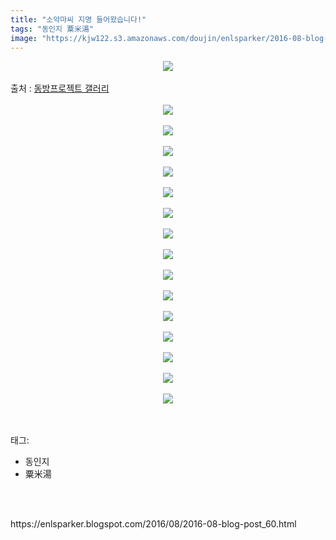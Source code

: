 ```yaml
---
title: "소악마씨 지명 들어왔습니다!"
tags: "동인지 粟米湯"
image: "https://kjw122.s3.amazonaws.com/doujin/enlsparker/2016-08-blog-post_60/001.jpg"
---
```

<div class="article">
<div class="post-body entry-content" id="post-body-522943184718487755" itemprop="description articleBody">
<div class="separator" style="clear: both; text-align: center;">
<img src="{{ site.imgserver5 }}/enlsparker/2016-08-blog-post_60/001.jpg"/></div>
<br/>
<a name="more"></a>출처 : <a href="http://gall.dcinside.com/board/view/?id=touhou&amp;no=4127551">동방프로젝트 갤러리</a><br/>
<br/>
<div class="separator" style="clear: both; text-align: center;">
<img src="{{ site.imgserver5 }}/enlsparker/2016-08-blog-post_60/002.jpg"/></div>
<br/>
<div class="separator" style="clear: both; text-align: center;">
<img src="{{ site.imgserver5 }}/enlsparker/2016-08-blog-post_60/003.jpg"/></div>
<br/>
<div class="separator" style="clear: both; text-align: center;">
<img src="{{ site.imgserver5 }}/enlsparker/2016-08-blog-post_60/004.jpg"/></div>
<br/>
<div class="separator" style="clear: both; text-align: center;">
<img src="{{ site.imgserver5 }}/enlsparker/2016-08-blog-post_60/005.jpg"/></div>
<br/>
<div class="separator" style="clear: both; text-align: center;">
<img src="{{ site.imgserver5 }}/enlsparker/2016-08-blog-post_60/006.jpg"/></div>
<br/>
<div class="separator" style="clear: both; text-align: center;">
<img src="{{ site.imgserver5 }}/enlsparker/2016-08-blog-post_60/007.jpg"/></div>
<br/>
<div class="separator" style="clear: both; text-align: center;">
<img src="{{ site.imgserver5 }}/enlsparker/2016-08-blog-post_60/008.jpg"/></div>
<br/>
<div class="separator" style="clear: both; text-align: center;">
<img src="{{ site.imgserver5 }}/enlsparker/2016-08-blog-post_60/009.jpg"/></div>
<br/>
<div class="separator" style="clear: both; text-align: center;">
<img src="{{ site.imgserver5 }}/enlsparker/2016-08-blog-post_60/010.jpg"/></div>
<br/>
<div class="separator" style="clear: both; text-align: center;">
<img src="{{ site.imgserver5 }}/enlsparker/2016-08-blog-post_60/011.jpg"/></div>
<br/>
<div class="separator" style="clear: both; text-align: center;">
<img src="{{ site.imgserver5 }}/enlsparker/2016-08-blog-post_60/012.jpg"/></div>
<br/>
<div class="separator" style="clear: both; text-align: center;">
<img src="{{ site.imgserver5 }}/enlsparker/2016-08-blog-post_60/013.jpg"/></div>
<br/>
<div class="separator" style="clear: both; text-align: center;">
<img src="{{ site.imgserver5 }}/enlsparker/2016-08-blog-post_60/014.jpg"/></div>
<br/>
<div class="separator" style="clear: both; text-align: center;">
<img src="{{ site.imgserver5 }}/enlsparker/2016-08-blog-post_60/015.jpg"/></div>
<br/>
<div class="separator" style="clear: both; text-align: center;">
<img src="{{ site.imgserver5 }}/enlsparker/2016-08-blog-post_60/016.jpg"/></div>
<br/>
<div style="clear: both;"></div>
</div></div><br/>
<div class="tagTrail">
<p>태그: </p>
<ul>
<li>동인지</li>
<li>粟米湯</li>
</ul>
</div><br/>

<br/>
<p id="refer">https://enlsparker.blogspot.com/2016/08/2016-08-blog-post_60.html</p>
<br/>

